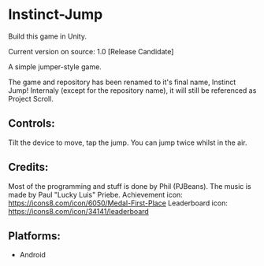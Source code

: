 # Instinct-Jump
 Build this game in Unity.
 
 Current version on source: 1.0 [Release Candidate]
 

A simple jumper-style game.

The game and repository has been renamed to it's final name, Instinct Jump! Internaly (except for the repository name), it will still be referenced as Project Scroll.
## Controls:

Tilt the device to move, tap the jump. You can jump twice whilst in the air.

## Credits:

Most of the programming and stuff is done by Phil (PJBeans). The music is made by Paul "Lucky Luis" Priebe.
Achievement icon: https://icons8.com/icon/6050/Medal-First-Place
Leaderboard icon: https://icons8.com/icon/34141/leaderboard

## Platforms:
- Android
